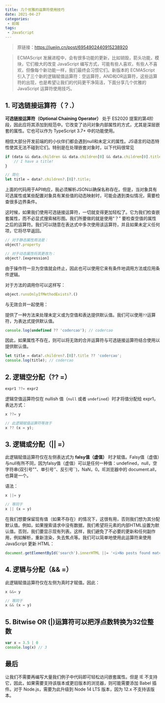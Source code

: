 ```yaml
---
title: 几个优雅的运算符使用技巧
date: 2021-04-27
categories:
 - 前端
tags:
 - JavaScript
---
```


<!-- more -->



> 原链接：https://juejin.cn/post/6954902440915238920

> ECMAScript 发展进程中，会有很多功能的更新，比如销毁，箭头功能，模块，它们极大的改变 JavaScript 编写方式，可能有些人喜欢，有些人不喜欢，但像每个新功能一样，我们最终会习惯它们。新版本的 ECMAScript 引入了三个新的逻辑赋值运算符：空运算符，AND和OR运算符，这些运算符的出现，也是希望让我们的代码更干净简洁，下面分享几个优雅的 JavaScript 运算符使用技巧。



## 1. 可选链接运算符（？.）

**可选链接运算符（Optional Chaining Operator）** 处于 ES2020 提案的第4阶段，因此应将其添加到规范中。它改变了访问对象内部属性的方式，尤其是深层嵌套的属性。它也可以作为 TypeScript 3.7+ 中的功能使用。

相信大部分开发前端的的小伙伴们都会遇到null和未定义的属性。JS语言的动态特性使其无法不碰到它们。特别是在处理嵌套对象时，以下代码很常见

```javascript
if (data && data.children && data.children[0] && data.children[0].title) {
    // I have a title!
}

// 简化
let title = data?.children?.[0]?.title;
```

上面的代码用于API响应，我必须解析JSON以确保名称存在。但是，当对象具有可选属性或某些配置对象具有某些值的动态映射时，可能会遇到类似情况，需要检查很多边界条件。

这时候，如果我们使用可选链接运算符，一切就变得更加轻松了。它为我们检查嵌套属性，而不必显式搜索梯形图。我们所要做的就是使用“？” 要检查空值的属性之后的运算符。我们可以随意在表达式中多次使用该运算符，并且如果未定义任何项，它将尽早返回。

```javascript
// 对于静态属性用法是：
object?.property

// 对于动态属性将其更改为：
object?.[expression] 
```

由于操作符一旦为空值就会终止，因此也可以使用它来有条件地调用方法或应用条件逻辑。

对于方法的调用你可以这样写：

```javascript
object.runsOnlyIfMethodExists?.()
```

与无效合并一起使用：

提供了一种方法来处理未定义或为空值和表达提供默认值。我们可以使用`??`运算符，为表达式提供默认值。

```javascript
console.log(undefined ?? 'codercao'); // codercao
```

因此，如果属性不存在，则可以将无效的合并运算符与可选链接运算符结合使用以提供默认值。

```javascript
let title = data?.children?.[0]?.title ?? 'codercao';
console.log(title); // codercao
```



## 2. 逻辑空分配（?? =）

```javascript
expr1 ??= expr2
```

逻辑空值运算符仅在 nullish 值（`null` 或者 `undefined`）时才将值分配给 expr1，表达方式：

```javascript
x ??= y

// 此逻辑赋值运算符等效于
x ?? (x = y);
```



## 3. 逻辑或分配（|| =）

此逻辑赋值运算符仅在左侧表达式为 **falsy值（虚值）** 时才赋值。Falsy值（虚值）与null有所不同，因为falsy值（虚值）可以是任何一种值：undefined，null，空字符串(双引号""、单引号’’、反引号``)，NaN，0。IE浏览器中的 document.all，也算是一个。

语法：

```javascript
x ||= y

// 等同于
x || (x = y)
```

在我们想要保留现有值（如果不存在）的情况下，这很有用，否则我们想为其分配默认值。例如，如果搜索请求中没有数据，我们希望将元素的内部HTML设置为默认值。否则，我们要显示现有列表。这样，我们避免了不必要的更新和任何副作用，例如解析，重新渲染，失去焦点等。我们可以简单地使用此运算符来使用 JavaScript 更新 HTML：

```javascript
document.getElementById('search').innerHTML ||= '<i>No posts found matching this search.</i>'
```



## 4. 逻辑与分配（&& =）

此逻辑赋值运算符仅在左侧为真时才赋值。因此：

```javascript
x &&= y

// 等同于
x && (x = y)
```



## 5. Bitwise OR (|)运算符可以把浮点数转换为32位整数

```javascript
var x = 3.5 | 0
console.log(x) // 3
```



## 最后

让我们不需要再编写大量我们例子中代码即可轻松访问嵌套属性。但是 IE 不支持它，因此，如果需要支持该版本或更旧版本的浏览器，则可能需要添加 Babel 插件。对于 Node.js，需要为此升级到 Node 14 LTS 版本，因为 12.x 不支持该版本。


